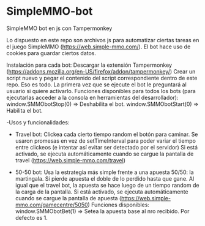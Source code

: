 # SimpleMMO-bot
SimpleMMO bot en js con Tampermonkey

Lo dispuesto en este repo son archivos js para automatizar ciertas tareas en el juego SimpleMMO (https://web.simple-mmo.com/). El bot hace uso de cookies para guardar ciertos datos.

Instalación para cada bot:
Descargar la extensión Tampermonkey (https://addons.mozilla.org/en-US/firefox/addon/tampermonkey/)
Crear un script nuevo y pegar el contenido del script correspondiente dentro de este repo.
Eso es todo. La primera vez que se ejecute el bot le preguntará al usuario si quiere activarlo.
Funciones disponibles para todos los bots (para ejecutarlas acceder a la consola en herramientas del desarrollador):
window.SMMObotStop(0) => Deshabilita el bot.
window.SMMObotStart(0) => Habilita el bot.

-Usos y funcionalidades:

* Travel bot:
Clickea cada cierto tiempo random el botón para caminar. Se usaron promesas en vez de setTimeInterval para poder variar el tiempo entre clickeos (e intentar así evitar ser detectado por el servidor)
Si está activado, se ejecuta automáticamente cuando se cargue la pantalla de travel (https://web.simple-mmo.com/travel)


* 50-50 bot:
Usa la estrategia más simple frente a una apuesta 50/50: la martingala. Si pierde apuesta el doble de lo perdido hasta que gane.
Al igual que el travel bot, la apuesta se hace luego de un tiempo random de la carga de la pantalla.
Si está activado, se ejecuta automáticamente cuando se cargue la pantalla de apuesta (https://web.simple-mmo.com/gamecentre/5050)
Funciones disponibles:
window.SMMObotBet(1) => Setea la apuesta base al nro recibido. Por defecto es 1.
